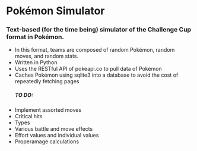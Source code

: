 <h1> Pokémon Simulator </h1>
<h3> Text-based (for the time being) simulator of the Challenge Cup format in Pokémon. </h3>
<ul>
<li> In this format, teams are composed of random Pokémon, random moves, and random stats. </li>
<li> Written in Python </li>
<li> Uses the RESTful API of pokeapi.co to pull data of Pokémon </li>
<li> Caches Pokémon using sqlite3 into a database to avoid the cost of repeatedly fetching pages </li>
</ul>

<ul> <h5> TO DO: </h5>
<li> Implement assorted moves </li>
<li> Critical hits </li>
<li> Types </li>
<li> Various battle and move effects </li>
<li> Effort values and individual values </li>
<li> Properamage calculations </li>
</ul>
